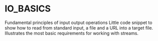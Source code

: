 # IO_BASICS
Fundamental principles of input output operations
Little code snippet to show how to read from standard input, a file and a URL into a target file.
Illustrates the most basic requirements for working with streams.

